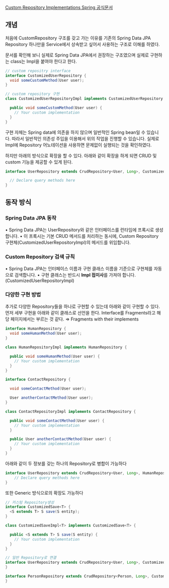 [Custom Repository Implementations Spring 공식문서](https://docs.spring.io/spring-data/jpa/reference/repositories/custom-implementations.html)
## 개념
처음에 CustomRepository 구조를 갖고 가는 이유를 기존의 Spring Data JPA Repository 하나만을 Service에서 상속받고 싶어서 사용하는 구조로 이해를 하였다.

문서를 확인해 보니 실제로 Spring Data JPA에서 권장하는 구조였으며 실제로 구현하는 class는 Impl을 붙여야 한다고 한다.
```Java
// custom repositry interface
interface CustomizedUserRepository {
  void someCustomMethod(User user);
}

// custom repository 구현
class CustomizedUserRepositoryImpl implements CustomizedUserRepository {

  public void someCustomMethod(User user) {
    // Your custom implementation
  }
}
```

구현 자체는 Spring data에 의존을 하지 않으며 일반적인 Spring bean일 수 있습니다. 따라서 일반적인 의존성 주입을 이용해서 위의 작업을 진행할 수 있습니다. 실제로 Impl에 Repository 어노테이션을 사용하면 문제없이 실행되는 것을 확인하였다.

하지만 아래의 방식으로 확장을 할 수 있다. 아래와 같이 확장을 하게 되면 CRUD 및 custom 기능을 제공할 수 있게 된다.
```Java
interface UserRepository extends CrudRepository<User, Long>, CustomizedUserRepository {

  // Declare query methods here
}
```

## 동작 방식

  

### Spring Data JPA 동작

• Spring Data JPA는 UserRepository와 같은 인터페이스를 런타임에 프록시로 생성합니다.
• 이 프록시는 기본 CRUD 메서드를 처리하는 동시에, Custom Repository 구현체(CustomizedUserRepositoryImpl)의 메서드를 위임합니다.

### Custom Repository 검색 규칙

• Spring Data JPA는 인터페이스 이름과 구현 클래스 이름을 기준으로 구현체를 자동으로 검색합니다.
• 구현 클래스는 반드시 **Impl 접미사**를 가져야 합니다. (CustomizedUserRepositoryImpl)

### 다양한 구현 방법
추가로 다양한 Repository들을 하나로 구현할 수 있는데 아래와 같이 구현할 수 있다. 
먼저 세부 구현을 아래와 같이 클래스로 선언을 한다. 
Interface를 Fragments라고 해당 페이지에서는 부르는 것 같다. ⇒ Fragments with their implements
```Java
interface HumanRepository {
  void someHumanMethod(User user);
}

class HumanRepositoryImpl implements HumanRepository {

  public void someHumanMethod(User user) {
    // Your custom implementation
  }
}

interface ContactRepository {

  void someContactMethod(User user);

  User anotherContactMethod(User user);
}

class ContactRepositoryImpl implements ContactRepository {

  public void someContactMethod(User user) {
    // Your custom implementation
  }

  public User anotherContactMethod(User user) {
    // Your custom implementation
  }
}
```

아래와 같이 두 정보를 갖는 하나의 Repository로 병합이 가능하다
```Java
interface UserRepository extends CrudRepository<User, Long>, HumanRepository, ContactRepository { 
	// Declare query methods here 
}
```

또한 Generic 방식으로의 확장도 가능하다
```Java
// 커스텀 Repository생성
interface CustomizedSave<T> {
  <S extends T> S save(S entity);
}

class CustomizedSaveImpl<T> implements CustomizedSave<T> {

  public <S extends T> S save(S entity) {
    // Your custom implementation
  }
}

// 일반 Repository로 연결
interface UserRepository extends CrudRepository<User, Long>, CustomizedSave<User> {
}

interface PersonRepository extends CrudRepository<Person, Long>, CustomizedSave<Person> {
}
```